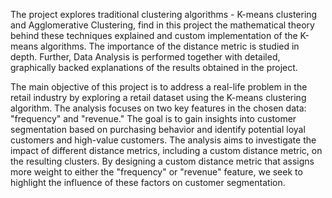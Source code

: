 The project explores traditional clustering algorithms - K-means clustering and Agglomerative Clustering, find in this project the mathematical theory behind 
these techniques explained and custom implementation of the K-means algorithms. The importance of the distance metric is studied in depth. 
Further, Data Analysis is performed together with detailed, graphically backed explanations of the results obtained in the project.

The main objective of this project is to address a real-life problem in the retail industry by exploring a retail dataset using the K-means clustering algorithm. 
The analysis focuses on two key features in the chosen data: "frequency" and "revenue." 
The goal is to gain insights into customer segmentation based on purchasing behavior and identify potential loyal customers and high-value customers.
The analysis aims to investigate the impact of different distance metrics, including a custom distance metric, on the resulting clusters. 
By designing a custom distance metric that assigns more weight to either the "frequency" or "revenue" feature, we seek to highlight the influence of these factors on customer segmentation.
